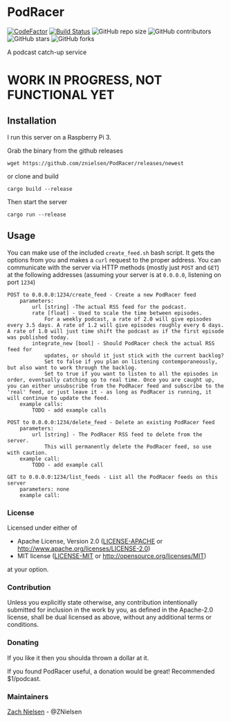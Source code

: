 # PodRacer

[![CodeFactor](https://www.codefactor.io/repository/github/znielsen/podracer/badge)](https://www.codefactor.io/repository/github/znielsen/podracer)
[![Build Status](https://travis-ci.com/znielsen/podracer.svg?branch=main)](https://travis-ci.com/znielsen/podracer)
![GitHub repo size](https://img.shields.io/github/repo-size/znielsen/podracer)
![GitHub contributors](https://img.shields.io/github/contributors/znielsen/podracer)
![GitHub stars](https://img.shields.io/github/stars/znielsen/podracer?style=social)
![GitHub forks](https://img.shields.io/github/forks/znielsen/podracer?style=social)


A podcast catch-up service

# WORK IN PROGRESS, NOT FUNCTIONAL YET

## Installation

I run this server on a Raspberry Pi 3.

Grab the binary from the github releases
```
wget https://github.com/znielsen/PodRacer/releases/newest
```

or clone and build
```
cargo build --release
```

Then start the server
```
cargo run --release
```

## Usage

You can make use of the included `create_feed.sh` bash script. It gets the options from you and makes a `curl` request to the proper address. You can communicate with the server via HTTP methods (mostly just `POST` and `GET`) at the following addresses (assuming your server is at `0.0.0.0`, listening on port `1234`)
```
POST to 0.0.0.0:1234/create_feed - Create a new PodRacer feed
    parameters:
        url [string] -The actual RSS feed for the podcast.
        rate [float] - Used to scale the time between episodes.
            For a weekly podcast, a rate of 2.0 will give episodes every 3.5 days. A rate of 1.2 will give episodes roughly every 6 days. A rate of 1.0 will just time shift the podcast as if the first episode was published today.
        integrate_new [bool] - Should PodRacer check the actual RSS feed for
            updates, or should it just stick with the current backlog?
            Set to false if you plan on listening contemporaneously, but also want to work through the backlog.
            Set to true if you want to listen to all the episodes in order, eventually catching up to real time. Once you are caught up, you can either unsubscribe from the PodRacer feed and subscribe to the 'real' feed, or just leave it - as long as PodRacer is running, it will continue to update the feed.
    example calls:
        TODO - add example calls

POST to 0.0.0.0:1234/delete_feed - Delete an existing PodRacer feed
    parameters:
        url [string] - The PodRacer RSS feed to delete from the server.
            This will permanently delete the PodRacer feed, so use with caution.
    example call:
        TODO - add example call

GET to 0.0.0.0:1234/list_feeds - List all the PodRacer feeds on this server
    parameters: none
    example call:
```

### License

Licensed under either of
 * Apache License, Version 2.0 ([LICENSE-APACHE](LICENSE-APACHE) or http://www.apache.org/licenses/LICENSE-2.0)
 * MIT license ([LICENSE-MIT](LICENSE-MIT) or http://opensource.org/licenses/MIT)

at your option.

### Contribution

Unless you explicitly state otherwise, any contribution intentionally submitted
for inclusion in the work by you, as defined in the Apache-2.0 license, shall be dual licensed as above, without any
additional terms or conditions.

### Donating
If you like it then you shoulda thrown a dollar at it.

If you found PodRacer useful, a donation would be great! Recommended $1/podcast.

### Maintainers
[Zach Nielsen](https://github.com/ZNielsen) - @ZNielsen

